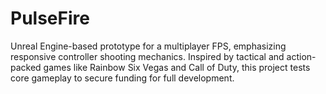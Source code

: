 # PulseFire
Unreal Engine-based prototype for a multiplayer FPS, emphasizing responsive controller shooting mechanics. Inspired by tactical and action-packed games like Rainbow Six Vegas and Call of Duty, this project tests core gameplay to secure funding for full development.
